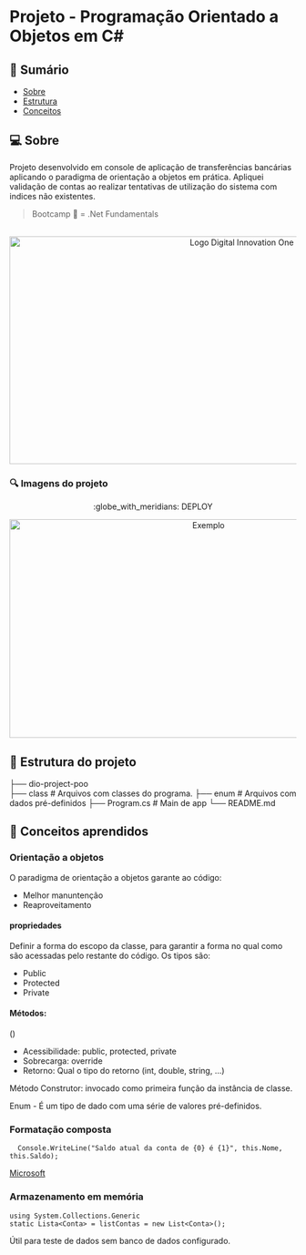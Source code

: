 # Projeto - Programação Orientado a Objetos em C#

## :scroll: Sumário

- [Sobre](#about)
- [Estrutura](#structure)
- [Conceitos](#learned)

## :computer: Sobre <a name = "about"></a>

Projeto desenvolvido em console de aplicação de transferências bancárias aplicando o paradigma de orientação a objetos em prática.
Apliquei validação de contas ao realizar tentativas de utilização do sistema com indices não existentes.

> Bootcamp 🚀 = .Net Fundamentals
<p align="center">
<br>
  <a href="https://web.digitalinnovation.one/" rel="noopener">
 <img width=800px height=400px src="https://hermes.digitalinnovation.one/site/images/cover_dio.jpg" alt="Logo Digital Innovation One"></a>
</p>


### :mag: Imagens do projeto

<p align="center">
 :globe_with_meridians: DEPLOY
</p>

<p align="center">
<img width=683px height=384px src="https://image.shutterstock.com/image-vector/sample-stamp-grunge-texture-vector-260nw-1389188336.jpg" alt="Exemplo">
</p>

## :file_folder: Estrutura do projeto <a name = "structure"></a>

 ├── dio-project-poo                   
    ├── class                    # Arquivos com classes do programa.
    ├── enum                     # Arquivos com dados pré-definidos
    ├── Program.cs               # Main de app
    └── README.md

## :memo: Conceitos aprendidos <a name = "learned"></a>

### Orientação a objetos
O paradigma de orientação a objetos garante ao código:
- Melhor manuntenção
- Reaproveitamento

#### propriedades
Definir a forma do escopo da classe,
para garantir a forma no qual como são acessadas pelo restante do código.
Os tipos são:
- Public
- Protected
- Private

#### Métodos:

<acessibilidade> <sobrecarga> <retorno> <nomeFuncao>()

- Acessibilidade: public, protected, private
- Sobrecarga: override
- Retorno: Qual o tipo do retorno (int, double, string, ...)

Método Construtor: invocado como primeira função da instância de classe.

Enum - É um tipo de dado com uma série de valores pré-definidos.

### Formatação composta
```
  Console.WriteLine("Saldo atual da conta de {0} é {1}", this.Nome, this.Saldo);
```
[Microsoft]("https://docs.microsoft.com/pt-br/dotnet/standard/base-types/-composite-formatting")

### Armazenamento em memória
```
using System.Collections.Generic
static Lista<Conta> = listContas = new List<Conta>();
```
Útil para teste de dados sem banco de dados configurado.